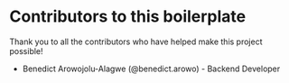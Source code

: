 # Contributors to this boilerplate

Thank you to all the contributors who have helped make this project possible!

-   Benedict Arowojolu-Alagwe (@benedict.arowo) - Backend Developer
